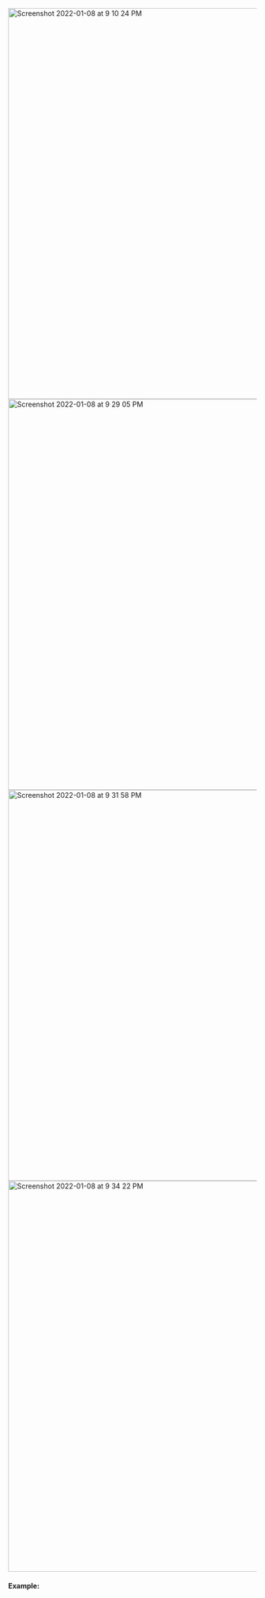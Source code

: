 

<img width="791" alt="Screenshot 2022-01-08 at 9 10 24 PM" src="https://user-images.githubusercontent.com/39347063/148650391-80f4db2a-b2fe-446d-b448-c0754aa8d47f.png">

<img width="791" alt="Screenshot 2022-01-08 at 9 29 05 PM" src="https://user-images.githubusercontent.com/39347063/148651012-3d1c8bbe-605d-44cd-9c78-c821dcc7617a.png">

<img width="791" alt="Screenshot 2022-01-08 at 9 31 58 PM" src="https://user-images.githubusercontent.com/39347063/148651094-81e9de01-45ca-4aa2-8f40-7b3f47917b09.png">

<img width="791" alt="Screenshot 2022-01-08 at 9 34 22 PM" src="https://user-images.githubusercontent.com/39347063/148651159-453a2315-692a-432e-bd85-853192f487ff.png">

#### Example:
